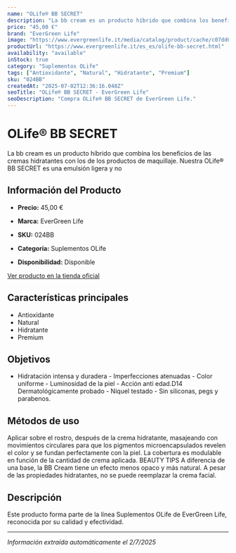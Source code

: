 ```yaml
---
name: "OLife® BB SECRET"
description: "La bb cream es un producto híbrido que combina los beneficios de las cremas hidratantes con los de los productos de maquillaje. Nuestra OLife® BB SECRET es una emulsión ligera y no"
price: "45,00 €"
brand: "EverGreen Life"
image: "https://www.evergreenlife.it/media/catalog/product/cache/c07dd61d864357977e19899508bed4cf/s/k/sku-024bb.png"
productUrl: "https://www.evergreenlife.it/es_es/olife-bb-secret.html"
availability: "available"
inStock: true
category: "Suplementos OLife"
tags: ["Antioxidante", "Natural", "Hidratante", "Premium"]
sku: "024BB"
createdAt: "2025-07-02T12:36:16.048Z"
seoTitle: "OLife® BB SECRET - EverGreen Life"
seoDescription: "Compra OLife® BB SECRET de EverGreen Life."
---
```


# OLife® BB SECRET

La bb cream es un producto híbrido que combina los beneficios de las cremas hidratantes con los de los productos de maquillaje. Nuestra OLife® BB SECRET es una emulsión ligera y no

## Información del Producto

- **Precio:** 45,00 €
- **Marca:** EverGreen Life
- **SKU:** 024BB
- **Categoría:** Suplementos OLife

- **Disponibilidad:** Disponible

[Ver producto en la tienda oficial](https://www.evergreenlife.it/es_es/olife-bb-secret.html)

## Características principales

- Antioxidante
- Natural
- Hidratante
- Premium


## Objetivos

- Hidratación intensa y duradera - Imperfecciones atenuadas - Color uniforme - Luminosidad de la piel - Acción anti edad.D14 Dermatológicamente probado - Níquel testado - Sin siliconas, pegs y parabenos.


## Métodos de uso

Aplicar sobre el rostro, después de la crema hidratante, masajeando con movimientos circulares para que los pigmentos microencapsulados revelen el color y se fundan perfectamente con la piel. La cobertura es modulable en función de la cantidad de crema aplicada. BEAUTY TIPS A diferencia de una base, la BB Cream tiene un efecto menos opaco y más natural. A pesar de las propiedades hidratantes, no se puede reemplazar la crema facial.


## Descripción

Este producto forma parte de la línea Suplementos OLife de EverGreen Life, reconocida por su calidad y efectividad.

---

*Información extraída automáticamente el 2/7/2025*
